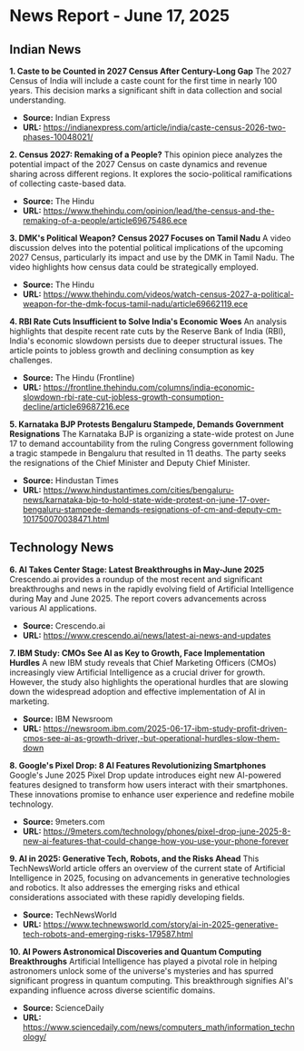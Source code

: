 
# News Report - June 17, 2025

## Indian News

**1. Caste to be Counted in 2027 Census After Century-Long Gap**
The 2027 Census of India will include a caste count for the first time in nearly 100 years. This decision marks a significant shift in data collection and social understanding.
*   **Source:** Indian Express
*   **URL:** https://indianexpress.com/article/india/caste-census-2026-two-phases-10048021/

**2. Census 2027: Remaking of a People?**
This opinion piece analyzes the potential impact of the 2027 Census on caste dynamics and revenue sharing across different regions. It explores the socio-political ramifications of collecting caste-based data.
*   **Source:** The Hindu
*   **URL:** https://www.thehindu.com/opinion/lead/the-census-and-the-remaking-of-a-people/article69675486.ece

**3. DMK's Political Weapon? Census 2027 Focuses on Tamil Nadu**
A video discussion delves into the potential political implications of the upcoming 2027 Census, particularly its impact and use by the DMK in Tamil Nadu. The video highlights how census data could be strategically employed.
*   **Source:** The Hindu
*   **URL:** https://www.thehindu.com/videos/watch-census-2027-a-political-weapon-for-the-dmk-focus-tamil-nadu/article69662119.ece

**4. RBI Rate Cuts Insufficient to Solve India's Economic Woes**
An analysis highlights that despite recent rate cuts by the Reserve Bank of India (RBI), India's economic slowdown persists due to deeper structural issues. The article points to jobless growth and declining consumption as key challenges.
*   **Source:** The Hindu (Frontline)
*   **URL:** https://frontline.thehindu.com/columns/india-economic-slowdown-rbi-rate-cut-jobless-growth-consumption-decline/article69687216.ece

**5. Karnataka BJP Protests Bengaluru Stampede, Demands Government Resignations**
The Karnataka BJP is organizing a state-wide protest on June 17 to demand accountability from the ruling Congress government following a tragic stampede in Bengaluru that resulted in 11 deaths. The party seeks the resignations of the Chief Minister and Deputy Chief Minister.
*   **Source:** Hindustan Times
*   **URL:** https://www.hindustantimes.com/cities/bengaluru-news/karnataka-bjp-to-hold-state-wide-protest-on-june-17-over-bengaluru-stampede-demands-resignations-of-cm-and-deputy-cm-101750070038471.html

## Technology News

**6. AI Takes Center Stage: Latest Breakthroughs in May-June 2025**
Crescendo.ai provides a roundup of the most recent and significant breakthroughs and news in the rapidly evolving field of Artificial Intelligence during May and June 2025. The report covers advancements across various AI applications.
*   **Source:** Crescendo.ai
*   **URL:** https://www.crescendo.ai/news/latest-ai-news-and-updates

**7. IBM Study: CMOs See AI as Key to Growth, Face Implementation Hurdles**
A new IBM study reveals that Chief Marketing Officers (CMOs) increasingly view Artificial Intelligence as a crucial driver for growth. However, the study also highlights the operational hurdles that are slowing down the widespread adoption and effective implementation of AI in marketing.
*   **Source:** IBM Newsroom
*   **URL:** https://newsroom.ibm.com/2025-06-17-ibm-study-profit-driven-cmos-see-ai-as-growth-driver,-but-operational-hurdles-slow-them-down

**8. Google's Pixel Drop: 8 AI Features Revolutionizing Smartphones**
Google's June 2025 Pixel Drop update introduces eight new AI-powered features designed to transform how users interact with their smartphones. These innovations promise to enhance user experience and redefine mobile technology.
*   **Source:** 9meters.com
*   **URL:** https://9meters.com/technology/phones/pixel-drop-june-2025-8-new-ai-features-that-could-change-how-you-use-your-phone-forever

**9. AI in 2025: Generative Tech, Robots, and the Risks Ahead**
This TechNewsWorld article offers an overview of the current state of Artificial Intelligence in 2025, focusing on advancements in generative technologies and robotics. It also addresses the emerging risks and ethical considerations associated with these rapidly developing fields.
*   **Source:** TechNewsWorld
*   **URL:** https://www.technewsworld.com/story/ai-in-2025-generative-tech-robots-and-emerging-risks-179587.html

**10. AI Powers Astronomical Discoveries and Quantum Computing Breakthroughs**
Artificial Intelligence has played a pivotal role in helping astronomers unlock some of the universe's mysteries and has spurred significant progress in quantum computing. This breakthrough signifies AI's expanding influence across diverse scientific domains.
*   **Source:** ScienceDaily
*   **URL:** https://www.sciencedaily.com/news/computers_math/information_technology/

